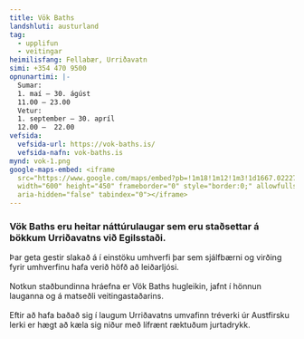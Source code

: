 ```yaml
---
title: Vök Baths
landshluti: austurland
tag:
  - upplifun
  - veitingar
heimilisfang: Fellabær, Urriðavatn
simi: +354 470 9500
opnunartimi: |-
  Sumar:
  1. maí – 30. ágúst
  11.00 – 23.00
  Vetur:
  1. september – 30. apríl
  12.00 –  22.00
vefsida:
  vefsida-url: https://vok-baths.is/
  vefsida-nafn: vok-baths.is
mynd: vok-1.png
google-maps-embed: <iframe
  src="https://www.google.com/maps/embed?pb=!1m18!1m12!1m3!1d1667.0222771894985!2d-14.447899283879591!3d65.30302582548897!2m3!1f0!2f0!3f0!3m2!1i1024!2i768!4f13.1!3m3!1m2!1s0x48cc0569a1a05311%3A0xf8cea54d5e6c23ca!2sV%C3%B6k%20Baths!5e0!3m2!1sen!2sis!4v1587824193810!5m2!1sen!2sis"
  width="600" height="450" frameborder="0" style="border:0;" allowfullscreen=""
  aria-hidden="false" tabindex="0"></iframe>
---
```

### Vök Baths eru heitar náttúrulaugar sem eru staðsettar á bökkum Urriðavatns við Egilsstaði.

Þar geta gestir slakað á í einstöku umhverfi þar sem sjálfbærni og virðing fyrir umhverfinu hafa verið höfð að leiðarljósi.\
\
Notkun staðbundinna hráefna er Vök Baths hugleikin, jafnt í hönnun lauganna og á matseðli veitingastaðarins.\
\
Eftir að hafa baðað sig í laugum Urriðavatns umvafinn tréverki úr Austfirsku lerki er hægt að kæla sig niður með lífrænt ræktuðum jurtadrykk.